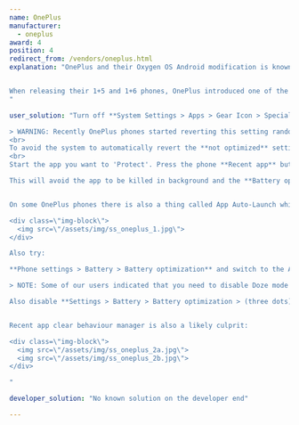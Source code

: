 ```yaml
---
name: OnePlus
manufacturer:
  - oneplus
award: 4
position: 4
redirect_from: /vendors/oneplus.html
explanation: "OnePlus and their Oxygen OS Android modification is known as maximizing the stock Android experience. This may be true on the UX front but the exact opposite is valid for background process limits.


When releasing their 1+5 and 1+6 phones, OnePlus introduced one of the most severe background limits on the market to date, dwarfing even those performed by Xiaomi or Huawei. Not only did users need to enable extra settings to make their apps work properly, but those settings even get reset with firmware update so that apps break again and users are required to re-enable those settings on a regular basis.
"

user_solution: "Turn off **System Settings > Apps > Gear Icon > Special Access > Battery Optimization**.

> WARNING: Recently OnePlus phones started reverting this setting randomly for random apps. So if you set it to be **not optimized**, the next day it may be back to **optimized**. There is no workaround and you may have to check system settings every once in a while.<br>See [a bug report filed to OnePlus](https://forums.oneplus.com/threads/in-battery-optimisation-apps-are-getting-automatically-switched-from-not-optimised-to-optimised.849162/).
<br>
To avoid the system to automatically revert the **not optimized** setting, you must also lock the app into the 'Recent App' list. (solution described [here](https://forum.xda-developers.com/showpost.php?p=78588761&postcount=7))
<br>
Start the app you want to 'Protect'. Press the phone **Recent app** button. Toggle the **Lock** button on the upper right corner of the app.

This will avoid the app to be killed in background and the **Battery optimisation** setting to be reverted.


On some OnePlus phones there is also a thing called App Auto-Launch which essentially prevents apps from working in the background. Please disable it for your app.

<div class=\"img-block\">
  <img src=\"/assets/img/ss_oneplus_1.jpg\">
</div>

Also try:

**Phone settings > Battery > Battery optimization** and switch to the All apps list **(Top menu) > Your app > Don’t optimize**

> NOTE: Some of our users indicated that you need to disable Doze mode in Developer options in 1+3 and earlier.

Also disable **Settings > Battery > Battery optimization > (three dots) > Enhanced optimization**. This option may also be called **Advanced optimisation**.


Recent app clear behaviour manager is also a likely culprit:

<div class=\"img-block\">
  <img src=\"/assets/img/ss_oneplus_2a.jpg\">
  <img src=\"/assets/img/ss_oneplus_2b.jpg\">
</div>

"

developer_solution: "No known solution on the developer end"

---
```

